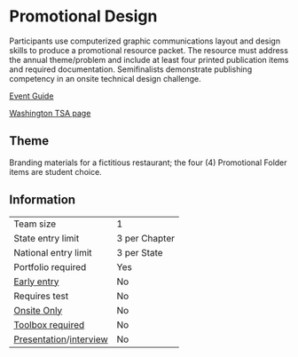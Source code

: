 # Promotional Design

Participants use computerized graphic communications layout and design skills to produce a promotional resource packet. The resource must address the annual theme/problem and include at least four printed publication items and required documentation. Semifinalists demonstrate publishing competency in an onsite technical design challenge.

[Event Guide](https://lwsd.sharepoint.com/:b:/r/sites/GR-JHS-TechnologyStudentAssociation-SCA/Shared%20Documents/2024-25/Event%20Guides/HS%20-%20Promotional%20Design.pdf)

[Washington TSA page](https://www.washingtontsa.org/high-school-events/promotional-design)

## Theme

Branding materials for a fictitious restaurant; the four (4) Promotional Folder items are student choice.

## Information

|                                              |               |
| -------------------------------------------- | ------------- |
| Team size                                    | 1             |
| State entry limit                            | 3 per Chapter |
| National entry limit                         | 3 per State   |
| Portfolio required                           | Yes           |
| [Early entry](/#terms)                       | No            |
| Requires test                                | No            |
| [Onsite Only](/#terms)                       | No            |
| [Toolbox required](/#terms)                  | No            |
| [Presentation](/#terms)/[interview](/#terms) | No            |
